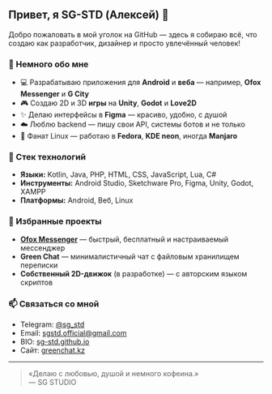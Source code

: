 ## Привет, я SG-STD (Алексей) 👋

Добро пожаловать в мой уголок на GitHub — здесь я собираю всё, что создаю как разработчик, дизайнер и просто увлечённый человек!

### 🚀 Немного обо мне
- 💻 Разрабатываю приложения для **Android** и **веба** — например, **Ofox Messenger** и **G City**
- 🎮 Создаю 2D и 3D **игры** на **Unity**, **Godot** и **Love2D**
- ✨ Делаю интерфейсы в **Figma** — красиво, удобно, с душой
- ☁️ Люблю backend — пишу свои API, системы ботов и не только
- 🐧 Фанат Linux — работаю в **Fedora**, **KDE neon**, иногда **Manjaro**

### 🔧 Стек технологий
- **Языки:** Kotlin, Java, PHP, HTML, CSS, JavaScript, Lua, C#
- **Инструменты:** Android Studio, Sketchware Pro, Figma, Unity, Godot, XAMPP
- **Платформы:** Android, Веб, Linux

### 📌 Избранные проекты
- [**Ofox Messenger**](https://greenchat.kz/ofox) — быстрый, бесплатный и настраиваемый мессенджер
- **Green Chat** — минималистичный чат с файловым хранилищем переписки
- **Собственный 2D-движок** (в разработке) — с авторским языком скриптов

### 📫 Связаться со мной
- Telegram: [@sg_std](https://t.me/sg_std)
- Email: sgstd.official@gmail.com
- BIO: [sg-std.github.io](https://sg-std.github.io/)
- Сайт: [greenchat.kz](https://greenchat.kz)

---

> «Делаю с любовью, душой и немного кофеина.»  
> — SG STUDIO